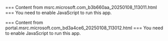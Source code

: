 === Content from msrc.microsoft.com_b3b660aa_20250108_113011.html ===
You need to enable JavaScript to run this app.

=== Content from portal.msrc.microsoft.com_bd3a4ce6_20250108_113012.html ===
You need to enable JavaScript to run this app.
